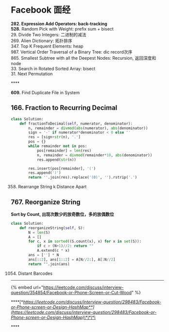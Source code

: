 # Facebook 面经

**282. Expression Add Operators: back-tracking  
528.** Random Pick with Weight: prefix sum + bisect  
29. Divide Two Integers: 二进制的减法  
269. Alien Dictionary: 拓扑排序  
347. Top K Frequent Elements: heap  
987. Vertical Order Traversal of a Binary Tree: dic record次序  
865. Smallest Subtree with all the Deepest Nodes: Recursion, 返回深度和node  
33. Search in Rotated Sorted Array: bisect  
31. Next Permutation

\*\*\*\*

**609.** Find Duplicate File in System

## **166.** Fraction to Recurring Decimal

```python
class Solution:
    def fractionToDecimal(self, numerator, denominator):
        n, remainder = divmod(abs(numerator), abs(denominator))
        sign = '-' if numerator*denominator < 0 else ''
        res = [sign+str(n), '.']
        pos = {}
        while remainder not in pos:
            pos[remainder] = len(res)
            n, remainder = divmod(remainder*10, abs(denominator))
            res.append(str(n))

        res.insert(pos[remainder], '(')
        res.append(')')
        return ''.join(res).replace('(0)', '').rstrip('.')
```

  
358. Rearrange String k Distance Apart

## 767. Reorganize String

**Sort by Count, 出现次数少的放奇数位，多的放偶数位**

```python
class Solution:
    def reorganizeString(self, S):
        N = len(S)
        A = []
        for c, x in sorted((S.count(x), x) for x in set(S)):
            if c > (N+1)//2: return ""
            A.extend(c * x)
        ans = [''] * N
        ans[::2], ans[1::2] = A[N//2:], A[:N//2]
        return "".join(ans)
```

  
1054. Distant Barcodes  
****

{% embed url="https://leetcode.com/discuss/interview-question/354854/Facebook-or-Phone-Screen-or-Cut-Wood" %}

\*\*\*\*[**https://leetcode.com/discuss/interview-question/298483/Facebook-or-Phone-screen-or-Design-HashMap**](https://leetcode.com/discuss/interview-question/298483/Facebook-or-Phone-screen-or-Design-HashMap)\*\*\*\*

\*\*\*\*

